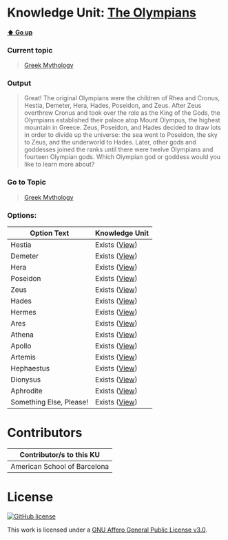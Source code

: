 # Knowledge Unit: [The Olympians](../../knowledge_units/greek-mythology/the-olympians.md)

#### [:arrow_up: Go up](../../topics/greek-mythology.md)
### Current topic
> [Greek Mythology](../../topics/greek-mythology.md)
### Output
> Great! The original Olympians were the children of Rhea and Cronus, Hestia, Demeter, Hera, Hades, Poseidon, and Zeus. After Zeus overthrew Cronus and took over the role as the King of the Gods, the Olympians established their palace atop Mount Olympus, the highest mountain in Greece. Zeus, Poseidon, and Hades decided to draw lots in order to divide up the universe: the sea went to Poseidon, the sky to Zeus, and the underworld to Hades. Later, other gods and goddesses joined the ranks until there were twelve Olympians and fourteen Olympian gods. Which Olympian god or goddess would you like to learn more about?
### Go to Topic
> [Greek Mythology](../../topics/greek-mythology.md)

### Options: 

| Option Text | Knowledge Unit |
| - | - |  
| Hestia  |  Exists ([View](../../knowledge_units/greek-mythology/hestia.md))  |  
| Demeter  |  Exists ([View](../../knowledge_units/greek-mythology/demeter.md))  |  
| Hera  |  Exists ([View](../../knowledge_units/greek-mythology/hera.md))  |  
| Poseidon  |  Exists ([View](../../knowledge_units/greek-mythology/poseidon.md))  |  
| Zeus  |  Exists ([View](../../knowledge_units/greek-mythology/zeus.md))  |  
| Hades  |  Exists ([View](../../knowledge_units/greek-mythology/hades.md))  |  
| Hermes  |  Exists ([View](../../knowledge_units/greek-mythology/hermes.md))  |  
| Ares  |  Exists ([View](../../knowledge_units/greek-mythology/ares.md))  |  
| Athena  |  Exists ([View](../../knowledge_units/greek-mythology/athena.md))  |  
| Apollo  |  Exists ([View](../../knowledge_units/greek-mythology/apollo.md))  |  
| Artemis  |  Exists ([View](../../knowledge_units/greek-mythology/artemis.md))  |  
| Hephaestus  |  Exists ([View](../../knowledge_units/greek-mythology/hephaestus.md))  |  
| Dionysus  |  Exists ([View](../../knowledge_units/greek-mythology/dionysus.md))  |  
| Aphrodite  |  Exists ([View](../../knowledge_units/greek-mythology/aphrodite.md))  |  
| Something Else, Please!  |  Exists ([View](../../knowledge_units/greek-mythology/something-else-please.md))  | 

# Contributors

| Contributor/s to this KU |
| - | 
| American School of Barcelona |

# License
[![GitHub license](https://img.shields.io/github/license/inbrainz/cerebro)](https://github.com/inbrainz/cerebro/blob/master/LICENSE)

This work is licensed under a [GNU Affero General Public License v3.0](https://www.gnu.org/licenses/agpl-3.0.txt).